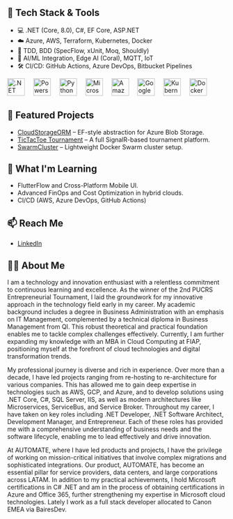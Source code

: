 ## 🔧 Tech Stack & Tools

- 💻 .NET (Core, 8.0), C#, EF Core, ASP.NET
- ☁️ Azure, AWS, Terraform, Kubernetes, Docker
- 🧪 TDD, BDD (SpecFlow, xUnit, Moq, Shouldly)
- 🧠 AI/ML Integration, Edge AI (Coral), MQTT, IoT
- 🛠️ CI/CD: GitHub Actions, Azure DevOps, Bitbucket Pipelines
  
<div align="left">
  <img src="https://cdn.jsdelivr.net/gh/devicons/devicon/icons/dot-net/dot-net-plain-wordmark.svg" height="40" alt=".NET"  />
  <img width="12" />
  <img src="https://cdn.jsdelivr.net/gh/devicons/devicon@latest/icons/powershell/powershell-original.svg" height="40" alt="Powershell"  />
  <img width="12" />
  <img src="https://cdn.jsdelivr.net/gh/devicons/devicon@latest/icons/python/python-original.svg" height="40" alt="Python"  />
  <img width="12" />
  <img src="https://cdn.jsdelivr.net/gh/devicons/devicon@latest/icons/azure/azure-original.svg" height="40" alt="Microsoft Azure"  />
  <img width="12" />
  <img src="https://cdn.jsdelivr.net/gh/devicons/devicon@latest/icons/amazonwebservices/amazonwebservices-original-wordmark.svg" height="40" alt="Amazon Web Service (AWS)"  />
  <img width="12" />
  <img src="https://cdn.jsdelivr.net/gh/devicons/devicon@latest/icons/googlecloud/googlecloud-original.svg" height="40" alt="Google Cloud"  />
  <img width="12" />
  <img src="https://cdn.jsdelivr.net/gh/devicons/devicon/icons/kubernetes/kubernetes-plain.svg" height="40" alt="Kubernetes"  />
  <img width="12" />
  <img src="https://cdn.jsdelivr.net/gh/devicons/devicon/icons/docker/docker-plain-wordmark.svg" height="40" alt="Docker"  />
</div>

## 🚀 Featured Projects
- [CloudStorageORM](https://github.com/rzavalik/CloudStorageORM) – EF-style abstraction for Azure Blob Storage.
- [TicTacToe Tournament](https://github.com/rzavalik/TicTacToe.Tournament) – A full SignalR-based tournament platform.
- [SwarmCluster](https://github.com/rzavalik/swarmcluster) – Lightweight Docker Swarm cluster setup.

## 🧠 What I'm Learning
- FlutterFlow and Cross-Platform Mobile UI.
- Advanced FinOps and Cost Optimization in hybrid clouds.
- CI/CD (AWS, Azure DevOps, GitHub Actions)

## 📫 Reach Me
- [LinkedIn](https://www.linkedin.com/in/rodrigozavalik/)

## 👩‍💻  About Me
I am a technology and innovation enthusiast with a relentless commitment to continuous learning and excellence. As the winner of the 2nd PUCRS Entrepreneurial Tournament, I laid the groundwork for my innovative approach in the technology field early in my career.
My academic background includes a degree in Business Administration with an emphasis on IT Management, complemented by a technical diploma in Business Management from QI. This robust theoretical and practical foundation enables me to tackle complex challenges effectively. Currently, I am further expanding my knowledge with an MBA in Cloud Computing at FIAP, positioning myself at the forefront of cloud technologies and digital transformation trends.

My professional journey is diverse and rich in experience. Over more than a decade, I have led projects ranging from re-hosting to re-architecture for various companies. This has allowed me to gain deep expertise in technologies such as AWS, GCP, and Azure, and to develop solutions using .NET Core, C#, SQL Server, IIS, as well as modern architectures like Microservices, ServiceBus, and Service Broker.
Throughout my career, I have taken on key roles including .NET Developer, .NET Software Architect, Development Manager, and Entrepreneur. Each of these roles has provided me with a comprehensive understanding of business needs and the software lifecycle, enabling me to lead effectively and drive innovation.

At AUTOMATE, where I have led products and projects, I have the privilege of working on mission-critical initiatives that involve complex migrations and sophisticated integrations. Our product, AUTOMATE, has become an essential pillar for service providers, data centers, and large corporations across LATAM.
In addition to my practical achievements, I hold Microsoft certifications in C# .NET and am in the process of obtaining certifications in Azure and Office 365, further strengthening my expertise in Microsoft cloud technologies.
Lately I work as a full stack developer allocated to Canon EMEA via BairesDev.
